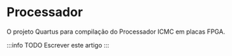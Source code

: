 # Processador
O projeto Quartus para compilação do Processador ICMC em placas FPGA.

:::info TODO
Escrever este artigo
:::
